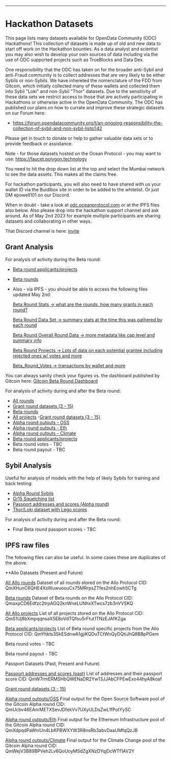 ---

# Hackathon Datasets

This page lists many datasets available for OpenData Community (ODC) Hackathons! This collection of datasets is made up of old and new data to start off work on the Hackathon bounties. As a data analyst and scientist you may also wish to develop your own sources of data including via the use of ODC supported projects such as TrueBlocks and Data Dex.  

One responsibility that the ODC has taken on for the broader anti-Sybil and anti-Fraud community is to collect addresses that are very likely to be either Sybils or non-Sybils. We have inhereted the nomenclature of the FDD from Gitcoin, which initially collected many of these wallets and collected them into Sybil "Loki" and non-Sybil "Thor" datasets. Due to the sensitivity of these data sets we restrict access to those that are actively participating in Hackathons or otherwise active in the OpenData Community. The ODC has published our plans on how to currate and improve these strategic datasets on our Forum here:
- [
https://forum.opendatacommunity.org/t/an-ongoing-responsibility-the-collection-of-sybil-and-non-sybil-lists/)42](https://forum.opendatacommunity.org/t/an-ongoing-responsibility-the-collection-of-sybil-and-non-sybil-lists/42)

Please get in touch to donate or help to gather valuable data sets or to provide feedback or assistance.  

Note - for those datasets hosted on the Ocean Protocol - you may want to use:
https://faucet.polygon.technology  

You need to hit the drop down list at the top and select the Mumbai network to see the data assets.  This makes all the claims free.

For hackathon participants, you will also need to have shared with us your wallet ID via the Buidlbox site in order to be added to the whitelist. Or just DM epowell101 on our Discord.   

When in doubt - take a look at [odc.oceanprotocol.com](https://odc.oceanprotocol.com/) or at the IPFS files also below.  Also please drop into the hackathon support channel and ask around. As of May 2nd 2023 for example multiple participants are sharing datasets and collaborating in other ways.

That Discord channel is here:  [invite](https://discord.gg/9KqPFfE2DF)


## Grant Analysis 

For analysis of activity during the Beta round:

 - [Beta round applicants/projects](https://odc.oceanprotocol.com/asset/did:op:5aed4e636258b47f6ee06ce3f6f29834cbb3dfe67fd34e50e5174d5886ff234c)
 - [Beta rounds](https://odc.oceanprotocol.com/asset/did:op:ccfb322ba5367626239032874b8ba851302a7c573c6649f17019c84e8630620d)

- Also - via IPFS - you should be able to access the following files updated May 2nd:

   [Beta Round Stats -> what are the rounds, how many grants in each round?](https://ipfs.io/ipfs/QmZTozYHvdskihmVbq1vWa2ZE62ETbUxHTZK1bzrTzBb4M?filename=beta_round_stats.csv)

   [Beta Round Data Set -> summary stats at the time this was gathered by each round](https://ipfs.io/ipfs/QmVXmdRwBqLo94iLZsxEEQ7YobtiWeJLpg1DAx5gUKJbS9?filename=beta_round_dataset.csv)

   [Beta Round Overall Round Data -> more metadata like cap level and summary info](https://ipfs.io/ipfs/QmUaYv2a8vJTHyXsQZoLMHqAWPNJhS3vzAJx8G8ifLaBcd?filename=overall_round_data.csv)

   [Beta Round Projects -> Lots of data on each potential grantee including rejected ones w/ votes and more](https://ipfs.io/ipfs/QmSvXuVqNEMBu4YCFQ3B4tMgNFYw2uRVwSzCMCvWDTzbZj?filename=beta_round_projects.csv)

   [Beta_Round_Votes -> transactions by wallet and more](https://ipfs.io/ipfs/QmbkZzeqznxNE1ffurqss5RwghuzRABDPKhYCg7cAQEcUL?filename=beta_round_votes.csv)

You can always sanity check your figures vs. the dashboard published by Gitcoin here:  [Gitcoin Beta Round Dashboard](https://gitcoin-grants.streamlit.app/)

For analysis of activity during and after the Beta round:

 - [All rounds](https://odc.oceanprotocol.com/asset/did:op:ef68dd422b0dbedab081608718d716c7b5211c612083dcb00948b4fb54543027)
 - [Grant round datasets (3 - 15)](https://fddhub.io/downloads/grant_rounds)
 - [Beta rounds](https://odc.oceanprotocol.com/asset/did:op:ccfb322ba5367626239032874b8ba851302a7c573c6649f17019c84e8630620d)
 - [All projects](https://odc.oceanprotocol.com/asset/did:op:9cc281937e6d600824691e69972b74b4bee15d00c59e120a8c3aec2b992f463b)
  -[Grant round datasets (3 - 15)](https://fddhub.io/downloads/grant_rounds)
 - [Alpha round outputs - OSS](https://odc.oceanprotocol.com/asset/did:op:966806aeda72dde815bc0db8405d0a7854a91e8b6e59fcfed3cc73e88b597254)
 - [Alpha round outputs - Eth](https://odc.oceanprotocol.com/asset/did:op:2a42c7b5aaab7c16f892d7b57d31bee65aa77c5e34f8c2ab8a907f004076159e)
 - [Alpha round outputs - Climate](https://odc.oceanprotocol.com/asset/did:op:c75cb1a6e76d3d61d3ad085219745db225fbc043f34b7a2be00b3705deb5c382)
 - [Beta round applicants/projects](https://odc.oceanprotocol.com/asset/did:op:5aed4e636258b47f6ee06ce3f6f29834cbb3dfe67fd34e50e5174d5886ff234c)
 - Beta round votes - TBC
 - Beta round payout - TBC

## Sybil Analysis 

Useful for analysis of models with the help of likely Sybils for training and back testing:

 - [Alpha Round Sybils](https://odc.oceanprotocol.com/asset/did:op:e3952ec9d82b35a6258851ac668190213c72f1babcf5a641b919504b7843fe6e)
 - [Gr15 Squelching list](https://odc.oceanprotocol.com/asset/did:op:19acd2448e278b09d99eff56e24307317c5ee006b4660ce2b12b3451da03ac24)
 - [Passport addresses and scores (Alpha round)](https://odc.oceanprotocol.com/asset/did:op:266bb73082f9598dd20b18eb04821be100ceadff4efd070962971338abc2e706)
 - [Thor/Loki dataset with Lego scores](https://odc.oceanprotocol.com/asset/did:op:1b26eda361c6b6d307c8a139c4aaf36aa74411215c31b751cad42e59881f92c1)

For analysis of activity during and after the Beta round:

 - Final Beta round passport scores  - TBC

## IPFS raw files

The following files can also be useful.  In some cases these are duplicates of the above.

**Allo Datasets (Present and Future)

[All Allo rounds](https://ipfs.io/ipfs/QmVhLowGhiPBd2VAk2JQdZ9U9RoTUUKtJSokv2yEDM5hoG?filename=all_rounds.csv)
Dataset of all rounds stored on the Allo Protocol
CID: QmXHunC6QHE4XsWuwuoouCx75MRrpsZTfes2nhEowh5CTg

[Beta rounds](https://ipfs.io/ipfs/QmaxpCD6Edfzc2trpAGQ2knWneLUNhxXTwcs7zb3nVVSKQ?filename=beta_rounds.csv)
Dataset of Beta rounds on the Allo Protocol
CID: QmaxpCD6Edfzc2trpAGQ2knWneLUNhxXTwcs7zb3nVVSKQ

[All Allo projects](https://ipfs.io/ipfs/QmS1Uj8bXmpqqnsaX5E8oVdTQfou5rFtut1TNzEJAfKZga?filename=all_projects.csv)
List of all projects stored on the Allo Protocol
CID: QmS1Uj8bXmpqqnsaX5E8oVdTQfou5rFtut1TNzEJAfKZga

[Beta applicants/projects](https://ipfs.io/ipfs/QmYhkts3SkESdnwA1gjiKQDuTCtWnQyDQtiJhQ8BBpPGem?filename=beta_projects.csv)
List of Beta round specific projects from the Allo Protocol
CID: QmYhkts3SkESdnwA1gjiKQDuTCtWnQyDQtiJhQ8BBpPGem

Beta round votes - TBC

Beta round payout - TBC

Passport Datasets (Past, Present and Future)
	
 [Passport addresses and scores (past)](https://ipfs.io/ipfs/QmW7rmERMSHbQWENaDR2Yw13JJAbCFPEwExo44hyA8koaf?filename=passport_address_scores.csv)
	List of addresses and their passport score
	CID: QmW7rmERMSHbQWENaDR2Yw13JJAbCFPEwExo44hyA8koaf

[Grant round datasets (3 - 15)](https://data.opendatacommunity.org/)
	
[Alpha round outputs/OSS](https://ipfs.io/ipfs/QmUcbv46EAnrMETXSevJDfekVv7UXyULDsZwL1fPotYySC?filename=oss_output.csv)
	Final output for the Open Source Software pool of the Gitcoin Alpha round
	CID: QmUcbv46EAnrMETXSevJDfekVv7UXyULDsZwL1fPotYySC

[Alpha round outputs/Eth](https://ipfs.io/ipfs/QmXdpqdPaWniUn4LbKPBWXYW3R8nsRb3abvDaaUMfqQzJB?filename=eth_output.csv)
	Final output for the Ethereum Infrastructure pool of the Gitcoin Alpha round
	CID: QmXdpqdPaWniUn4LbKPBWXYW3R8nsRb3abvDaaUMfqQzJB

[Alpha round outputs/Climate](https://ipfs.io/ipfs/QmWejV3B89BPVeh2Lv6QoUoyMSdZgXNzDYqjDcWTf1AV2Y?filename=climate_output.csv)
	Final output for the Climate Change pool of the Gitcoin Alpha round
	CID: QmWejV3B89BPVeh2Lv6QoUoyMSdZgXNzDYqjDcWTf1AV2Y

